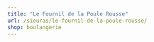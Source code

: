 ```yaml
---
title: "Le Fournil de la Poule Rousse"
url: /sieuras/le-fournil-de-la-poule-rousse/
shop: boulangerie
---
```


